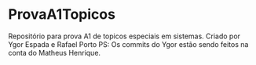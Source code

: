 # ProvaA1Topicos
Repositório para prova A1 de topicos especiais em sistemas. Criado por Ygor Espada e Rafael Porto
PS: Os commits do Ygor estão sendo feitos na conta do Matheus Henrique.
